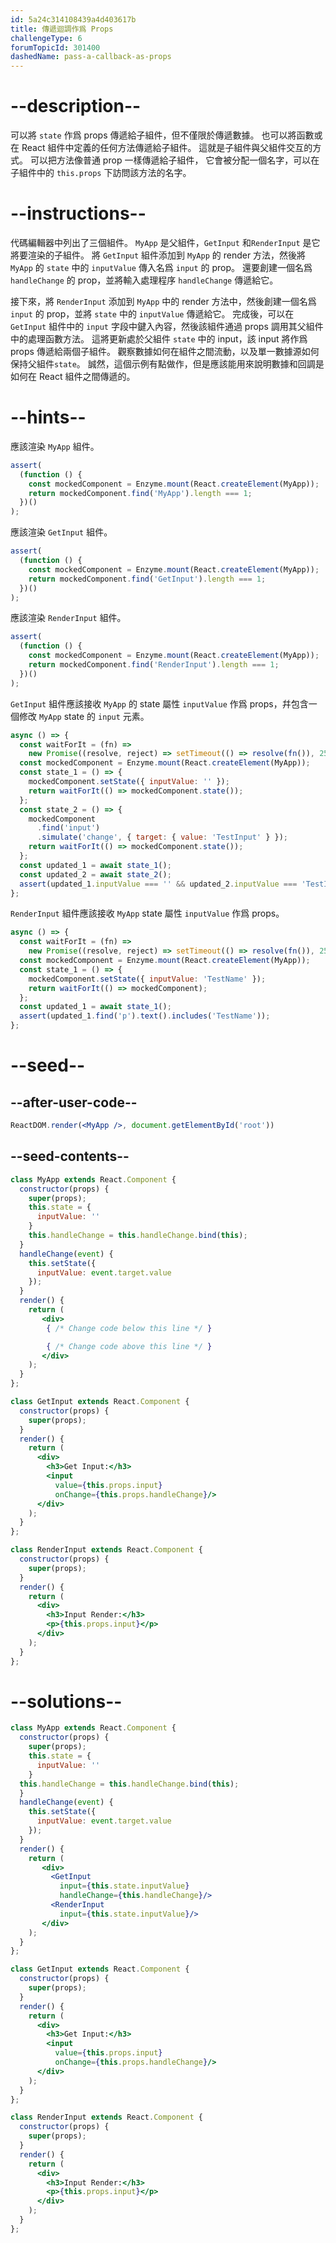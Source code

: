 ```yaml
---
id: 5a24c314108439a4d403617b
title: 傳遞迴調作爲 Props
challengeType: 6
forumTopicId: 301400
dashedName: pass-a-callback-as-props
---
```


# --description--

可以將 `state` 作爲 props 傳遞給子組件，但不僅限於傳遞數據。 也可以將函數或在 React 組件中定義的任何方法傳遞給子組件。 這就是子組件與父組件交互的方式。 可以把方法像普通 prop 一樣傳遞給子組件， 它會被分配一個名字，可以在子組件中的 `this.props` 下訪問該方法的名字。

# --instructions--

代碼編輯器中列出了三個組件。 `MyApp` 是父組件，`GetInput` 和`RenderInput` 是它將要渲染的子組件。 將 `GetInput` 組件添加到 `MyApp` 的 render 方法，然後將 `MyApp` 的 `state` 中的 `inputValue` 傳入名爲 `input` 的 prop。 還要創建一個名爲 `handleChange` 的 prop，並將輸入處理程序 `handleChange` 傳遞給它。

接下來，將 `RenderInput` 添加到 `MyApp` 中的 render 方法中，然後創建一個名爲 `input` 的 prop，並將 `state` 中的 `inputValue` 傳遞給它。 完成後，可以在 `GetInput` 組件中的 `input` 字段中鍵入內容，然後該組件通過 props 調用其父組件中的處理函數方法。 這將更新處於父組件 `state` 中的 input，該 input 將作爲 props 傳遞給兩個子組件。 觀察數據如何在組件之間流動，以及單一數據源如何保持父組件`state`。 誠然，這個示例有點做作，但是應該能用來說明數據和回調是如何在 React 組件之間傳遞的。

# --hints--

應該渲染 `MyApp` 組件。

```js
assert(
  (function () {
    const mockedComponent = Enzyme.mount(React.createElement(MyApp));
    return mockedComponent.find('MyApp').length === 1;
  })()
);
```

應該渲染 `GetInput` 組件。

```js
assert(
  (function () {
    const mockedComponent = Enzyme.mount(React.createElement(MyApp));
    return mockedComponent.find('GetInput').length === 1;
  })()
);
```

應該渲染 `RenderInput` 組件。

```js
assert(
  (function () {
    const mockedComponent = Enzyme.mount(React.createElement(MyApp));
    return mockedComponent.find('RenderInput').length === 1;
  })()
);
```

`GetInput` 組件應該接收 `MyApp` 的 state 屬性 `inputValue` 作爲 props，幷包含一個修改 `MyApp` state 的 `input` 元素。

```js
async () => {
  const waitForIt = (fn) =>
    new Promise((resolve, reject) => setTimeout(() => resolve(fn()), 250));
  const mockedComponent = Enzyme.mount(React.createElement(MyApp));
  const state_1 = () => {
    mockedComponent.setState({ inputValue: '' });
    return waitForIt(() => mockedComponent.state());
  };
  const state_2 = () => {
    mockedComponent
      .find('input')
      .simulate('change', { target: { value: 'TestInput' } });
    return waitForIt(() => mockedComponent.state());
  };
  const updated_1 = await state_1();
  const updated_2 = await state_2();
  assert(updated_1.inputValue === '' && updated_2.inputValue === 'TestInput');
};
```

`RenderInput` 組件應該接收 `MyApp` state 屬性 `inputValue` 作爲 props。

```js
async () => {
  const waitForIt = (fn) =>
    new Promise((resolve, reject) => setTimeout(() => resolve(fn()), 250));
  const mockedComponent = Enzyme.mount(React.createElement(MyApp));
  const state_1 = () => {
    mockedComponent.setState({ inputValue: 'TestName' });
    return waitForIt(() => mockedComponent);
  };
  const updated_1 = await state_1();
  assert(updated_1.find('p').text().includes('TestName'));
};
```

# --seed--

## --after-user-code--

```jsx
ReactDOM.render(<MyApp />, document.getElementById('root'))
```

## --seed-contents--

```jsx
class MyApp extends React.Component {
  constructor(props) {
    super(props);
    this.state = {
      inputValue: ''
    }
    this.handleChange = this.handleChange.bind(this);
  }
  handleChange(event) {
    this.setState({
      inputValue: event.target.value
    });
  }
  render() {
    return (
       <div>
        { /* Change code below this line */ }

        { /* Change code above this line */ }
       </div>
    );
  }
};

class GetInput extends React.Component {
  constructor(props) {
    super(props);
  }
  render() {
    return (
      <div>
        <h3>Get Input:</h3>
        <input
          value={this.props.input}
          onChange={this.props.handleChange}/>
      </div>
    );
  }
};

class RenderInput extends React.Component {
  constructor(props) {
    super(props);
  }
  render() {
    return (
      <div>
        <h3>Input Render:</h3>
        <p>{this.props.input}</p>
      </div>
    );
  }
};
```

# --solutions--

```jsx
class MyApp extends React.Component {
  constructor(props) {
    super(props);
    this.state = {
      inputValue: ''
    }
  this.handleChange = this.handleChange.bind(this);
  }
  handleChange(event) {
    this.setState({
      inputValue: event.target.value
    });
  }
  render() {
    return (
       <div>
         <GetInput
           input={this.state.inputValue}
           handleChange={this.handleChange}/>
         <RenderInput
           input={this.state.inputValue}/>
       </div>
    );
  }
};

class GetInput extends React.Component {
  constructor(props) {
    super(props);
  }
  render() {
    return (
      <div>
        <h3>Get Input:</h3>
        <input
          value={this.props.input}
          onChange={this.props.handleChange}/>
      </div>
    );
  }
};

class RenderInput extends React.Component {
  constructor(props) {
    super(props);
  }
  render() {
    return (
      <div>
        <h3>Input Render:</h3>
        <p>{this.props.input}</p>
      </div>
    );
  }
};
```
